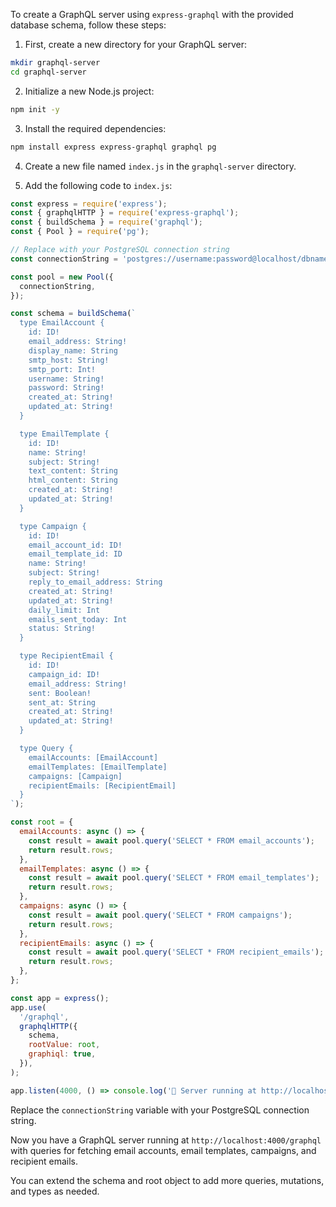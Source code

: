 To create a GraphQL server using `express-graphql` with the provided database schema, follow these steps:

1. First, create a new directory for your GraphQL server:

```bash
mkdir graphql-server
cd graphql-server
```

2. Initialize a new Node.js project:

```bash
npm init -y
```

3. Install the required dependencies:

```bash
npm install express express-graphql graphql pg
```

4. Create a new file named `index.js` in the `graphql-server` directory.

5. Add the following code to `index.js`:

```javascript
const express = require('express');
const { graphqlHTTP } = require('express-graphql');
const { buildSchema } = require('graphql');
const { Pool } = require('pg');

// Replace with your PostgreSQL connection string
const connectionString = 'postgres://username:password@localhost/dbname';

const pool = new Pool({
  connectionString,
});

const schema = buildSchema(`
  type EmailAccount {
    id: ID!
    email_address: String!
    display_name: String
    smtp_host: String!
    smtp_port: Int!
    username: String!
    password: String!
    created_at: String!
    updated_at: String!
  }

  type EmailTemplate {
    id: ID!
    name: String!
    subject: String!
    text_content: String
    html_content: String
    created_at: String!
    updated_at: String!
  }

  type Campaign {
    id: ID!
    email_account_id: ID!
    email_template_id: ID
    name: String!
    subject: String!
    reply_to_email_address: String
    created_at: String!
    updated_at: String!
    daily_limit: Int
    emails_sent_today: Int
    status: String!
  }

  type RecipientEmail {
    id: ID!
    campaign_id: ID!
    email_address: String!
    sent: Boolean!
    sent_at: String
    created_at: String!
    updated_at: String!
  }

  type Query {
    emailAccounts: [EmailAccount]
    emailTemplates: [EmailTemplate]
    campaigns: [Campaign]
    recipientEmails: [RecipientEmail]
  }
`);

const root = {
  emailAccounts: async () => {
    const result = await pool.query('SELECT * FROM email_accounts');
    return result.rows;
  },
  emailTemplates: async () => {
    const result = await pool.query('SELECT * FROM email_templates');
    return result.rows;
  },
  campaigns: async () => {
    const result = await pool.query('SELECT * FROM campaigns');
    return result.rows;
  },
  recipientEmails: async () => {
    const result = await pool.query('SELECT * FROM recipient_emails');
    return result.rows;
  },
};

const app = express();
app.use(
  '/graphql',
  graphqlHTTP({
    schema,
    rootValue: root,
    graphiql: true,
  }),
);

app.listen(4000, () => console.log('🚀 Server running at http://localhost:4000/graphql'));
```

Replace the `connectionString` variable with your PostgreSQL connection string.

Now you have a GraphQL server running at `http://localhost:4000/graphql` with queries for fetching email accounts, email templates, campaigns, and recipient emails.

You can extend the schema and root object to add more queries, mutations, and types as needed.